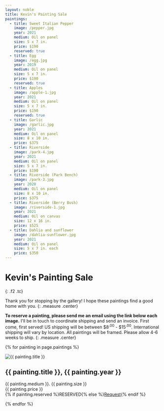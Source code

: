 ```yaml
---
layout: noble
title: Kevin's Painting Sale
paintings:
  - title: Sweet Italian Pepper
    image: /pepper.jpg
    year: 2021
    medium: Oil on panel
    size: 5 x 7 in.
    price: $190
    reserved: true
  - title: Egg
    image: /egg.jpg
    year: 2019
    medium: Oil on panel
    size: 5 x 7 in.
    price: $190
    reserved: true
  - title: Apples
    image: /apple-1.jpg
    year: 2021
    medium: Oil on panel
    size: 5 x 7 in.
    price: $190
    reserved: true
  - title: Garlic
    image: /garlic.jpg
    year: 2021
    medium: Oil on panel
    size: 8 x 10 in.
    price: $375
  - title: Riverside
    image: /park-4.jpg
    year: 2021
    medium: Oil on panel
    size: 5 x 7 in.
    price: $190
  - title: Riverside (Park Bench)
    image: /park-3.jpg
    year: 2020
    medium: Oil on panel
    size: 8 x 10 in.
    price: $375
  - title: Riverside (Berry Bush)
    image: /riverside-1.jpg
    year: 2021
    medium: Oil on canvas
    size: 12 x 16 in.
    price: $525
  - title: Dahlia and sunflower
    image: /dahlia-sunflower.jpg
    year: 2021
    medium: Oil on panel
    size: 5 x 7 in. each
    price: $350
---
```


# Kevin's Painting Sale
{: .f2 .tc}

Thank you for stopping by the gallery! I hope these paintings find a good home with you.
{: .measure .center}

**To reserve a painting, please send me an email using the link below each image.** I'll be in touch to coordinate shipping and send an invoice. First come, first served! US shipping will be between $8<sup>.00</sup> - $15<sup>.00</sup>. International shipping will vary by location. All paintings will be framed. Please allow 4-6 weeks to ship.
{: .measure .center}

{% for painting in page.paintings %}
<div class="mw7 center tc">
  <img class="mb3 ba b--white bw4" src="/img/{{ painting.image }}" alt="{{ painting.title }}" />
  <h2 class="mv0 f5 normal"><span class="i">{{ painting.title }}</span>, {{ painting.year }}</h2>
  <p>{{ painting.medium }}. {{ painting.size }}<br>{{ painting.price }}<br>{% if painting.reserved %}<span class="tracked f6">RESERVED</span>{% else %}<a href="mailto:kevin.mcgillivray@me.com?subject=Painting Request: {{ painting.title }}">Request</a>{% endif %}</p>
</div>
{% endfor %}
